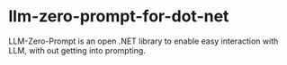 # llm-zero-prompt-for-dot-net
LLM-Zero-Prompt is an open .NET library to enable easy interaction with LLM, with out getting into prompting. 

